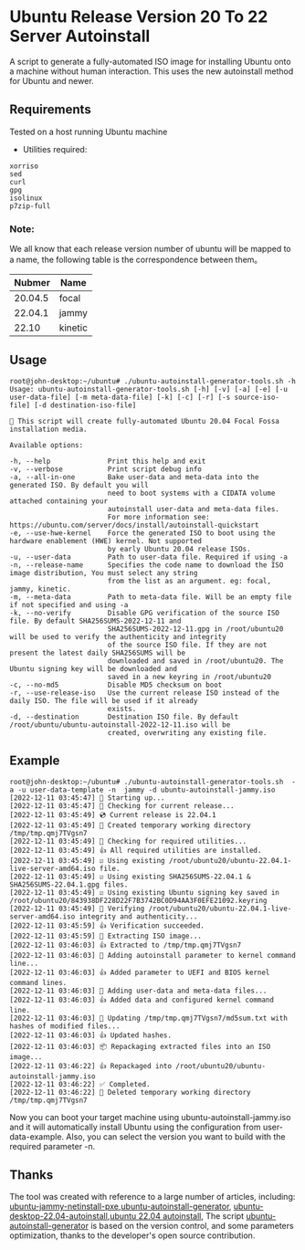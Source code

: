 # Ubuntu Release Version 20 To 22  Server Autoinstall

A script to generate a fully-automated ISO image for installing Ubuntu onto a machine without human interaction. This uses the new autoinstall method for Ubuntu and newer.

##  Requirements

Tested on a host running Ubuntu machine
- Utilities required:
 ```
xorriso
sed
curl
gpg
isolinux
p7zip-full
 ```

### Note: 
We all know that each release version number of ubuntu will be mapped to a name, the following table is the correspondence between them。

| Nubmer      | Name    |
|-------------|---------|
| 20.04.5     | focal   |
| 22.04.1     | jammy   |
| 22.10       | kinetic |


## Usage
```
root@john-desktop:~/ubuntu# ./ubuntu-autoinstall-generator-tools.sh -h
Usage: ubuntu-autoinstall-generator-tools.sh [-h] [-v] [-a] [-e] [-u user-data-file] [-m meta-data-file] [-k] [-c] [-r] [-s source-iso-file] [-d destination-iso-file]

💁 This script will create fully-automated Ubuntu 20.04 Focal Fossa installation media.

Available options:

-h, --help              Print this help and exit
-v, --verbose           Print script debug info
-a, --all-in-one        Bake user-data and meta-data into the generated ISO. By default you will
                        need to boot systems with a CIDATA volume attached containing your
                        autoinstall user-data and meta-data files.
                        For more information see: https://ubuntu.com/server/docs/install/autoinstall-quickstart
-e, --use-hwe-kernel    Force the generated ISO to boot using the hardware enablement (HWE) kernel. Not supported
                        by early Ubuntu 20.04 release ISOs.
-u, --user-data         Path to user-data file. Required if using -a
-n, --release-name      Specifies the code name to download the ISO image distribution, You must select any string 
                        from the list as an argument. eg: focal, jammy, kinetic.
-m, --meta-data         Path to meta-data file. Will be an empty file if not specified and using -a
-k, --no-verify         Disable GPG verification of the source ISO file. By default SHA256SUMS-2022-12-11 and
                        SHA256SUMS-2022-12-11.gpg in /root/ubuntu20 will be used to verify the authenticity and integrity
                        of the source ISO file. If they are not present the latest daily SHA256SUMS will be
                        downloaded and saved in /root/ubuntu20. The Ubuntu signing key will be downloaded and
                        saved in a new keyring in /root/ubuntu20
-c, --no-md5            Disable MD5 checksum on boot
-r, --use-release-iso   Use the current release ISO instead of the daily ISO. The file will be used if it already
                        exists.
-d, --destination       Destination ISO file. By default /root/ubuntu/ubuntu-autoinstall-2022-12-11.iso will be
                        created, overwriting any existing file.
```
## Example
```
root@john-desktop:~/ubuntu# ./ubuntu-autoinstall-generator-tools.sh  -a -u user-data-template -n  jammy -d ubuntu-autoinstall-jammy.iso
[2022-12-11 03:45:47] 👶 Starting up...
[2022-12-11 03:45:47] 🔎 Checking for current release...
[2022-12-11 03:45:49] 💿 Current release is 22.04.1
[2022-12-11 03:45:49] 📁 Created temporary working directory /tmp/tmp.qmj7TVgsn7
[2022-12-11 03:45:49] 🔎 Checking for required utilities...
[2022-12-11 03:45:49] 👍 All required utilities are installed.
[2022-12-11 03:45:49] ☑️ Using existing /root/ubuntu20/ubuntu-22.04.1-live-server-amd64.iso file.
[2022-12-11 03:45:49] ☑️ Using existing SHA256SUMS-22.04.1 & SHA256SUMS-22.04.1.gpg files.
[2022-12-11 03:45:49] ☑️ Using existing Ubuntu signing key saved in /root/ubuntu20/843938DF228D22F7B3742BC0D94AA3F0EFE21092.keyring
[2022-12-11 03:45:49] 🔐 Verifying /root/ubuntu20/ubuntu-22.04.1-live-server-amd64.iso integrity and authenticity...
[2022-12-11 03:45:59] 👍 Verification succeeded.
[2022-12-11 03:45:59] 🔧 Extracting ISO image...
[2022-12-11 03:46:03] 👍 Extracted to /tmp/tmp.qmj7TVgsn7
[2022-12-11 03:46:03] 🧩 Adding autoinstall parameter to kernel command line...
[2022-12-11 03:46:03] 👍 Added parameter to UEFI and BIOS kernel command lines.
[2022-12-11 03:46:03] 🧩 Adding user-data and meta-data files...
[2022-12-11 03:46:03] 👍 Added data and configured kernel command line.
[2022-12-11 03:46:03] 👷 Updating /tmp/tmp.qmj7TVgsn7/md5sum.txt with hashes of modified files...
[2022-12-11 03:46:03] 👍 Updated hashes.
[2022-12-11 03:46:03] 📦 Repackaging extracted files into an ISO image...
[2022-12-11 03:46:22] 👍 Repackaged into /root/ubuntu20/ubuntu-autoinstall-jammy.iso
[2022-12-11 03:46:22] ✅ Completed.
[2022-12-11 03:46:22] 🚽 Deleted temporary working directory /tmp/tmp.qmj7TVgsn7
```
Now you can boot your target machine using ubuntu-autoinstall-jammy.iso and it will automatically install Ubuntu using the configuration from user-data-example. Also, you can select the version you want to build with the required parameter -n.
## Thanks

The tool was created with reference to a large number of articles, including: [ubuntu-jammy-netinstall-pxe](https://www.molnar-peter.hu/en/ubuntu-jammy-netinstall-pxe.html),[ubuntu-autoinstall-generator](https://github.com/covertsh/ubuntu-autoinstall-generator), [ubuntu-desktop-22.04-autoinstall](https://github.com/michaeltandy/ubuntu-desktop-22.04-autoinstall),[ubuntu 22.04 autoinstall](https://www.pugetsystems.com/labs/hpc/ubuntu-22-04-server-autoinstall-iso/#:~:text=The%20Ubuntu%2022.04%20server%20ISO%20layout%20differs%20from,partitions%20for%20you%21%207z%20-y%20x%20jammy-live-server-amd64.iso%20-osource-files), The script [ubuntu-autoinstall-generator](https://github.com/covertsh/ubuntu-autoinstall-generator) is based on the version control, and some parameters optimization, thanks to the developer's open source contribution.
